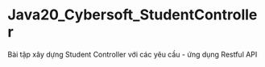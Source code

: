 # Java20_Cybersoft_StudentController
Bài tập xây dựng Student Controller với các yêu cầu - ứng dụng Restful API 
